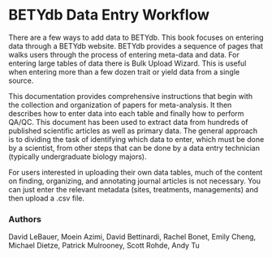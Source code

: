 BETYdb Data Entry Workflow
===================

There are a few ways to add data to BETYdb. This book focuses on entering data through a BETYdb website. BETYdb provides a sequence of pages that walks users through the process of entering meta-data and data. For entering large tables of data there is  Bulk Upload Wizard. This is useful when entering more than a few dozen trait or yield data from a single source.

This documentation provides comprehensive instructions that begin with the collection and organization of papers for meta-analysis. It then describes how to enter data into each table and finally how to perform QA/QC. This document has been used to extract data from hundreds of published scientific articles as well as primary data. The general approach is to dividing the task of identifying which data to enter, which must be done by a scientist, from other steps that can be done by a data entry technician (typically undergraduate biology majors).

For users interested in uploading their own data tables, much of the content on finding, organizing, and annotating journal articles is not necessary. You can just enter the relevant metadata (sites, treatments, managements) and then upload a .csv file.

### Authors

David LeBauer, Moein Azimi, David Bettinardi, Rachel Bonet, Emily Cheng, Michael Dietze, Patrick Mulrooney, Scott Rohde, Andy Tu